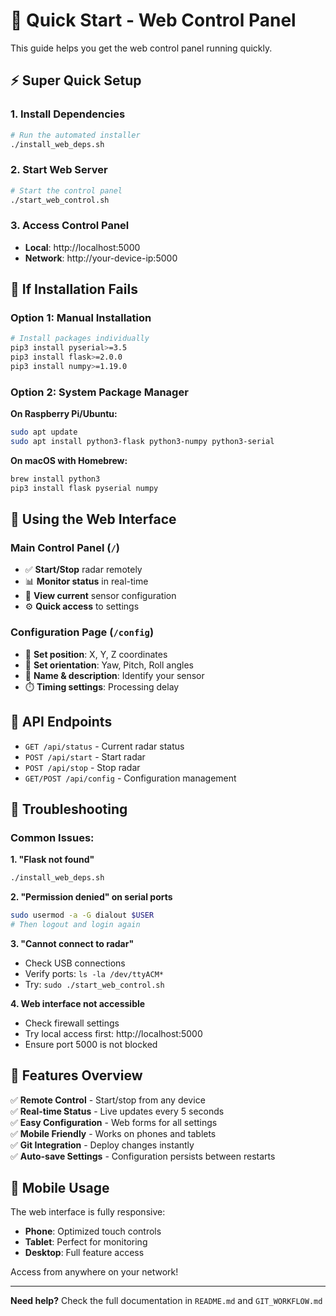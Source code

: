 # 🚀 Quick Start - Web Control Panel

This guide helps you get the web control panel running quickly.

## ⚡ **Super Quick Setup**

### **1. Install Dependencies**
```bash
# Run the automated installer
./install_web_deps.sh
```

### **2. Start Web Server**
```bash
# Start the control panel
./start_web_control.sh
```

### **3. Access Control Panel**
- **Local**: http://localhost:5000
- **Network**: http://your-device-ip:5000

## 🔧 **If Installation Fails**

### **Option 1: Manual Installation**
```bash
# Install packages individually
pip3 install pyserial>=3.5
pip3 install flask>=2.0.0
pip3 install numpy>=1.19.0
```

### **Option 2: System Package Manager**

**On Raspberry Pi/Ubuntu:**
```bash
sudo apt update
sudo apt install python3-flask python3-numpy python3-serial
```

**On macOS with Homebrew:**
```bash
brew install python3
pip3 install flask pyserial numpy
```

## 📱 **Using the Web Interface**

### **Main Control Panel** (`/`)
- ✅ **Start/Stop** radar remotely
- 📊 **Monitor status** in real-time
- 📍 **View current** sensor configuration
- ⚙️ **Quick access** to settings

### **Configuration Page** (`/config`)
- 📍 **Set position**: X, Y, Z coordinates
- 🧭 **Set orientation**: Yaw, Pitch, Roll angles
- 📝 **Name & description**: Identify your sensor
- ⏱️ **Timing settings**: Processing delay

## 🔧 **API Endpoints**

- `GET /api/status` - Current radar status
- `POST /api/start` - Start radar
- `POST /api/stop` - Stop radar
- `GET/POST /api/config` - Configuration management

## 🚨 **Troubleshooting**

### **Common Issues:**

**1. "Flask not found"**
```bash
./install_web_deps.sh
```

**2. "Permission denied" on serial ports**
```bash
sudo usermod -a -G dialout $USER
# Then logout and login again
```

**3. "Cannot connect to radar"**
- Check USB connections
- Verify ports: `ls -la /dev/ttyACM*`
- Try: `sudo ./start_web_control.sh`

**4. Web interface not accessible**
- Check firewall settings
- Try local access first: http://localhost:5000
- Ensure port 5000 is not blocked

## 🎯 **Features Overview**

✅ **Remote Control** - Start/stop from any device  
✅ **Real-time Status** - Live updates every 5 seconds  
✅ **Easy Configuration** - Web forms for all settings  
✅ **Mobile Friendly** - Works on phones and tablets  
✅ **Git Integration** - Deploy changes instantly  
✅ **Auto-save Settings** - Configuration persists between restarts  

## 📱 **Mobile Usage**

The web interface is fully responsive:
- **Phone**: Optimized touch controls
- **Tablet**: Perfect for monitoring
- **Desktop**: Full feature access

Access from anywhere on your network!

---

**Need help?** Check the full documentation in `README.md` and `GIT_WORKFLOW.md` 